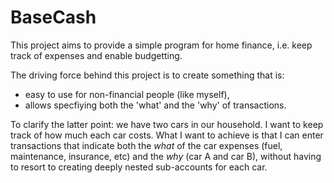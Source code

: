 # BaseCash

This project aims to provide a simple program for home finance,
i.e. keep track of expenses and enable budgetting.

The driving force behind this project is to create something that is:
- easy to use for non-financial people (like myself),
- allows specfiying both the 'what' and the 'why' of transactions.

To clarify the latter point: we have two cars in our household.
I want to keep track of how much each car costs.
What I want to achieve is that I can enter transactions that indicate both the *what*
of the car expenses
(fuel, maintenance, insurance, etc) and the *why* (car A and car B),
without having to resort to creating deeply nested sub-accounts for each car.

